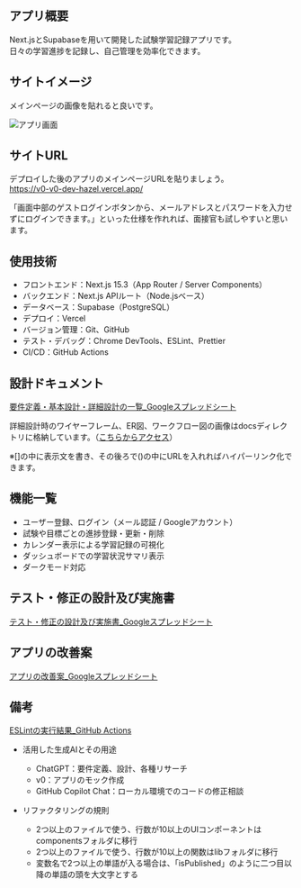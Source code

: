 ## アプリ概要
Next.jsとSupabaseを用いて開発した試験学習記録アプリです。  
日々の学習進捗を記録し、自己管理を効率化できます。

## サイトイメージ
メインページの画像を貼れると良いです。

![アプリ画面](<img width="875" height="620" alt="main-page" src="https://github.com/user-attachments/assets/60c187dc-b66c-4ccf-b44f-17ce34e0abea" />)

## サイトURL

デプロイした後のアプリのメインページURLを貼りましょう。  
https://v0-v0-dev-hazel.vercel.app/


「画面中部のゲストログインボタンから、メールアドレスとパスワードを入力せずにログインできます。」といった仕様を作れれば、面接官も試しやすいと思います。

## 使用技術
- フロントエンド：Next.js 15.3（App Router / Server Components）
- バックエンド：Next.js APIルート（Node.jsベース）
- データベース：Supabase（PostgreSQL）
- デプロイ：Vercel
- バージョン管理：Git、GitHub
- テスト・デバッグ：Chrome DevTools、ESLint、Prettier
- CI/CD：GitHub Actions

## 設計ドキュメント
[要件定義・基本設計・詳細設計の一覧_Googleスプレッドシート](https://docs.google.com/spreadsheets/d/1mwmu33hrtfvnxyLFrk37dE-uSISoYLtB6_U4iEzf_9A/edit?usp=sharing)

詳細設計時のワイヤーフレーム、ER図、ワークフロー図の画像はdocsディレクトリに格納しています。（[こちらからアクセス](./docs)）

※[]の中に表示文を書き、その後ろで()の中にURLを入れればハイパーリンク化できます。

## 機能一覧
- ユーザー登録、ログイン（メール認証 / Googleアカウント）
- 試験や目標ごとの進捗登録・更新・削除
- カレンダー表示による学習記録の可視化
- ダッシュボードでの学習状況サマリ表示
- ダークモード対応

## テスト・修正の設計及び実施書
[テスト・修正の設計及び実施書_Googleスプレッドシート](https://docs.google.com/spreadsheets/d/1rA0deupNBZrvfnei37PGhPke1pvfvEyvjvC9wUR97AU/edit?usp=sharing)

## アプリの改善案
[アプリの改善案_Googleスプレッドシート](https://docs.google.com/spreadsheets/d/1fgynpBKhx8zaNkMweeYVQl52bP6Z8dJZOmmY8MHXjQM/edit?usp=sharing)

## 備考
[ESLintの実行結果_GitHub Actions](https://github.com/aihat9161/PortfolioExample_Next.js_BlogAppWorX_ENGINEER-CLASS/actions/runs/14956271682/job/42012343864)

- 活用した生成AIとその用途
  - ChatGPT：要件定義、設計、各種リサーチ
  - v0：アプリのモック作成
  - GitHub Copilot Chat：ローカル環境でのコードの修正相談

- リファクタリングの規則
  - 2つ以上のファイルで使う、行数が10以上のUIコンポーネントはcomponentsフォルダに移行
  - 2つ以上のファイルで使う、行数が10以上の関数はlibフォルダに移行
  - 変数名で2つ以上の単語が入る場合は、「isPublished」のように二つ目以降の単語の頭を大文字とする
